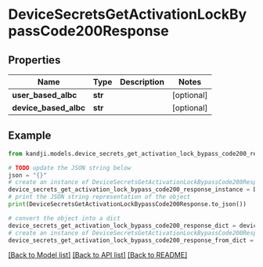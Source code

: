 # DeviceSecretsGetActivationLockBypassCode200Response


## Properties

Name | Type | Description | Notes
------------ | ------------- | ------------- | -------------
**user_based_albc** | **str** |  | [optional] 
**device_based_albc** | **str** |  | [optional] 

## Example

```python
from kandji.models.device_secrets_get_activation_lock_bypass_code200_response import DeviceSecretsGetActivationLockBypassCode200Response

# TODO update the JSON string below
json = "{}"
# create an instance of DeviceSecretsGetActivationLockBypassCode200Response from a JSON string
device_secrets_get_activation_lock_bypass_code200_response_instance = DeviceSecretsGetActivationLockBypassCode200Response.from_json(json)
# print the JSON string representation of the object
print(DeviceSecretsGetActivationLockBypassCode200Response.to_json())

# convert the object into a dict
device_secrets_get_activation_lock_bypass_code200_response_dict = device_secrets_get_activation_lock_bypass_code200_response_instance.to_dict()
# create an instance of DeviceSecretsGetActivationLockBypassCode200Response from a dict
device_secrets_get_activation_lock_bypass_code200_response_from_dict = DeviceSecretsGetActivationLockBypassCode200Response.from_dict(device_secrets_get_activation_lock_bypass_code200_response_dict)
```
[[Back to Model list]](../README.md#documentation-for-models) [[Back to API list]](../README.md#documentation-for-api-endpoints) [[Back to README]](../README.md)


